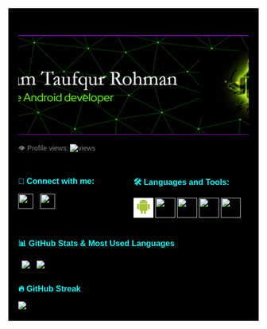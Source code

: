 <!-- DARK MODE LAYOUT -->
<div style="background-color:#000000; padding:20px; color:#ffffff; font-family:Arial;">

 <!-- Profil banner dengan tinggi lebih kecil -->
<img src="https://github.com/taufiqurrohman132/taufiqurrohman132/blob/main/github-header-image%20(10).png"
     width="100%" height="200px" style="object-fit: cover; margin-top: 20px;" />
     
<!-- Teks di Tengah Halaman Secara Horizontal dan Vertikal -->
<!--<div style="display: flex; justify-content: center; align-items: center; height: 100vh; text-align: center;">
  <div>
    <h1 style="margin-bottom: 0;">👋 Hi, I'm <span style="color:#00FFFF;">Taufiqur Rohman</span></h1>
    <h3 style="color:#FFD700; margin-top: 5px;">A passionate Android developer from Indonesia 🇮🇩</h3>
  </div>
</div>-->



  <!-- View counter -->
  <p style="color:gray; margin-top: 10px;">👁️ Profile views:
    <img src="https://komarev.com/ghpvc/?username=taufiqurrohman132&label=&color=blue&style=flat" alt="views" />
  </p>


<!-- Connect and Languages & Tools -->
<div style="display: flex; align-items: flex-start; justify-content: space-between; flex-wrap: wrap; margin-top: 20px;">
  <div style="flex: 1;">
    <h3 style="color:#00FFFF;">🔗 Connect with me:</h3>
    <a href="https://linkedin.com/in/taufiqurrohman" target="_blank">
      <img src="https://raw.githubusercontent.com/rahuldkjain/github-profile-readme-generator/master/src/images/icons/Social/linked-in-alt.svg" height="30" width="30"/>
    </a>
    <a href="https://facebook.com/taufiqurrohman" target="_blank" style="margin-left: 10px;">
      <img src="https://raw.githubusercontent.com/rahuldkjain/github-profile-readme-generator/master/src/images/icons/Social/facebook.svg" height="30" width="30"/>
    </a>
  </div>

  <div style="flex: 1;">
    <h3 style="color:#00FFFF;">🛠️ Languages and Tools:</h3>
    <p>
      <a href="https://developer.android.com" target="_blank">
        <img src="https://raw.githubusercontent.com/devicons/devicon/master/icons/android/android-original-wordmark.svg" width="40" height="40"/>
      </a>
      <a href="https://firebase.google.com/" target="_blank">
        <img src="https://www.vectorlogo.zone/logos/firebase/firebase-icon.svg" width="40" height="40"/>
      </a>
      <a href="https://git-scm.com/" target="_blank">
        <img src="https://www.vectorlogo.zone/logos/git-scm/git-scm-icon.svg" width="40" height="40"/>
      </a>
      <a href="https://kotlinlang.org" target="_blank">
        <img src="https://www.vectorlogo.zone/logos/kotlinlang/kotlinlang-icon.svg" width="40" height="40"/>
      </a>
      <a href="https://www.tensorflow.org" target="_blank">
        <img src="https://www.vectorlogo.zone/logos/tensorflow/tensorflow-icon.svg" width="40" height="40"/>
      </a>
    </p>
  </div>
</div>

<!-- Stats dan Languages sejajar -->
<h3 style="color:#00FFFF;">📊 GitHub Stats & Most Used Languages</h3>
<table>
  <tr>
    <td width="50%">
      <img src="https://github-readme-stats.vercel.app/api?username=taufiqurrohman132&show_icons=true&theme=dark&bg_color=000000&title_color=00ffff&icon_color=ffd700&text_color=ffffff" />
    </td>
    <td width="50%">
      <img src="https://github-readme-stats.vercel.app/api/top-langs/?username=taufiqurrohman132&layout=compact&theme=dark&bg_color=000000&title_color=00ffff&text_color=ffffff" />
    </td>
  </tr>
</table>

<!-- Streak -->
<h3 style="color:#00FFFF;">🔥 GitHub Streak</h3>
<img src="https://streak-stats.demolab.com?user=taufiqurrohman132&theme=dark&background=000000&ring=00ffff&fire=ff6e00&currStreakLabel=00ffff&sideLabels=ffffff&dates=dddddd&stroke=ffffff&border=ffffff&cache_seconds=86400" />

<!-- GIF di sebelah kanan halaman -->
<!--<div style="position: absolute; top: 50%; right: 20px; transform: translateY(-50%);">
  <img src="https://i.pinimg.com/originals/d4/81/f3/d481f3c72e283309071f79e01b05c06d.gif" width="150px" />
</div>-->

</div>
